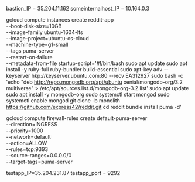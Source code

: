 bastion_IP = 35.204.11.162
someinternalhost_IP = 10.164.0.3

gcloud compute instances create reddit-app\
  --boot-disk-size=10GB \
  --image-family ubuntu-1604-lts \
  --image-project=ubuntu-os-cloud \
  --machine-type=g1-small \
  --tags puma-server \
  --restart-on-failure \
  --metadata-from-file startup-script='#!/bin/bash
sudo apt update
sudo apt install -y ruby-full ruby-bundler build-essential
sudo apt-key adv --keyserver hkp://keyserver.ubuntu.com:80 --recv EA312927
sudo bash -c 'echo "deb http://repo.mongodb.org/apt/ubuntu xenial/mongodb-org/3.2 multiverse" > /etc/apt/sources.list.d/mongodb-org-3.2.list'
sudo apt update
sudo apt install -y mongodb-org
sudo systemctl start mongod
sudo systemctl enable mongod
git clone -b monolith https://github.com/express42/reddit.git
cd reddit 
bundle install
puma -d'

gcloud compute firewall-rules create default-puma-server\
 --direction=INGRESS\
 --priority=1000\
 --network=default\
 --action=ALLOW\
 --rules=tcp:9393\
 --source-ranges=0.0.0.0/0\
 --target-tags=puma-server

 testapp_IP=35.204.231.87
 testapp_port = 9292

